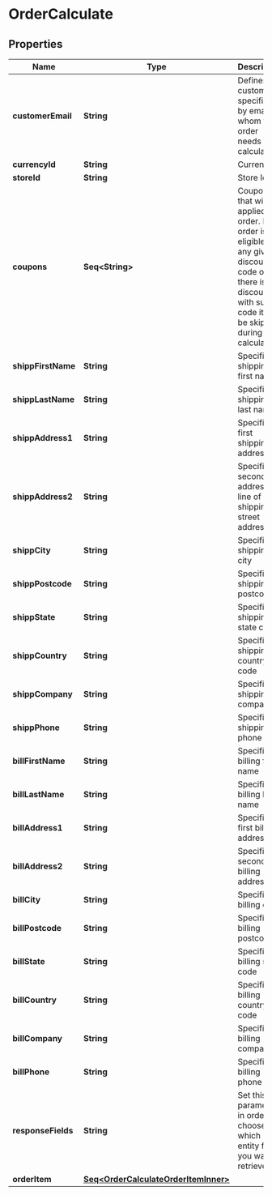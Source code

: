 

# OrderCalculate


## Properties

Name | Type | Description | Notes
------------ | ------------- | ------------- | -------------
**customerEmail** | **String** | Defines the customer specified by email for whom the order needs to be calculated | 
**currencyId** | **String** | Currency Id |  [optional]
**storeId** | **String** | Store Id |  [optional]
**coupons** | **Seq&lt;String&gt;** | Coupons that will be applied to order. If the order isn&#39;t eligible for any given discount code or there is no discount with such a code it will be skipped during calculation |  [optional]
**shippFirstName** | **String** | Specifies shipping first name | 
**shippLastName** | **String** | Specifies shipping last name | 
**shippAddress1** | **String** | Specifies first shipping address | 
**shippAddress2** | **String** | Specifies second address line of a shipping street address |  [optional]
**shippCity** | **String** | Specifies shipping city | 
**shippPostcode** | **String** | Specifies shipping postcode | 
**shippState** | **String** | Specifies shipping state code |  [optional]
**shippCountry** | **String** | Specifies shipping country code | 
**shippCompany** | **String** | Specifies shipping company |  [optional]
**shippPhone** | **String** | Specifies shipping phone |  [optional]
**billFirstName** | **String** | Specifies billing first name |  [optional]
**billLastName** | **String** | Specifies billing last name |  [optional]
**billAddress1** | **String** | Specifies first billing address |  [optional]
**billAddress2** | **String** | Specifies second billing address |  [optional]
**billCity** | **String** | Specifies billing city |  [optional]
**billPostcode** | **String** | Specifies billing postcode |  [optional]
**billState** | **String** | Specifies billing state code |  [optional]
**billCountry** | **String** | Specifies billing country code |  [optional]
**billCompany** | **String** | Specifies billing company |  [optional]
**billPhone** | **String** | Specifies billing phone |  [optional]
**responseFields** | **String** | Set this parameter in order to choose which entity fields you want to retrieve |  [optional]
**orderItem** | [**Seq&lt;OrderCalculateOrderItemInner&gt;**](OrderCalculateOrderItemInner.md) |  | 



